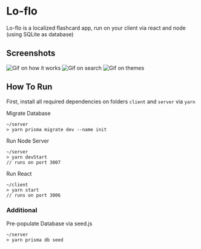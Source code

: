 # Lo-flo

Lo-flo is a localized flashcard app, run on your client via react and node (using SQLite as database)

## Screenshots
![Gif on how it works](https://i.imgur.com/xifrfrf.gif)
![Gif on search](https://i.imgur.com/8n5I516.gif)
![Gif on themes](https://i.imgur.com/GDb3n6H.gif)

## How To Run

First, install all required dependencies on folders `client` and `server` via `yarn`

Migrate Database
```
~/server
> yarn prisma migrate dev --name init
```

Run Node Server
```
~/server
> yarn devStart
// runs on port 3007
```

Run React
```
~/client
> yarn start
// runs on port 3006
```

### Additional

Pre-populate Database via seed.js
```
~/server
> yarn prisma db seed
```